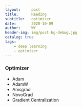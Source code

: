 ```yaml
---
layout:     post
title:      Reading
subtitle:   optimizer
date:       2020-10-09
author:     WY
header-img: img/post-bg-debug.jpg
catalog: true
tags:
    - deep learning
    - optimizer
---
```


### Optimizer
-  Adam
-  AdamW
-  Amsgrad
-  NovoGrad
-  Gradient Centralization